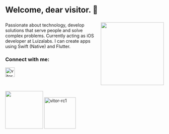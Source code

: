<h3 style="font-size:25px; font-weight:bold;"> 
  Welcome, dear visitor. 👋
</h3>

<img align="right" height="200" src="https://octocat-generator-assets.githubusercontent.com/my-octocat-1612917055574.png">


Passionate about technology, develop solutions that serve people and solve complex problems. Currently acting as iOS developer at Luizalabs.
I can create apps using Swift (Native) and Flutter.

<h3 align="left" >Connect with me:</h3>

<p align="left">
<a href="https://www.linkedin.com/in/vitor-conceicao/" target="blank"><img align="center" src="https://pics.freeicons.io/uploads/icons/png/15792152941556105325-512.png" alt="vitorrodrig" height="30" /></a>
</p>

<br>

<p>
    <img height="120" src="https://github-readme-stats.vercel.app/api?username=vitor-rc1&count_private=true&theme=yeblu"> 
    <img height="100" src="https://github-readme-stats.vercel.app/api/top-langs?username=vitor-rc1&show_icons=true&locale=en&layout=compact&theme=yeblu" alt="vitor-rc1" />
</p>

